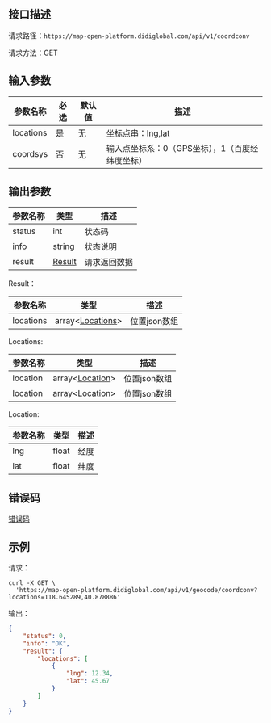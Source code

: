 ## 接口描述
请求路径：`https://map-open-platform.didiglobal.com/api/v1/coordconv`

请求方法：GET
## 输入参数
|参数名称 | 必选 | 默认值 | 描述|
|--------|-----|-----|-----|
|locations| 是 | 无 |坐标点串：lng,lat|lng,lat|…，经纬度小数点后不超过6位，最多50个坐标点 |
|coordsys | 否 | 无 | 输入点坐标系：0（GPS坐标），1（百度经纬度坐标）|

## 输出参数
|参数名称  | 类型 | 描述|
|--------|-----|-----|
|status | int  |状态码 |
|info|string|状态说明	|
|result | [Result](#Result)|请求返回数据 |

<span id="Result"></span>
Result：

|参数名称  | 类型 | 描述 |
|--------|-----|-----|
|locations | array<[Locations](#Locations)> | 位置json数组|

<span id="Locations"></span>
Locations:

|参数名称  | 类型 | 描述 |
|--------|-----|-----|
|location | array<[Location](#Location)> | 位置json数组|
|location | array<[Location](#Location)> | 位置json数组|

<span id="Location"></span>
Location:

|参数名称  | 类型 | 描述 |
|--------|-----|-----|
|lng   | float  |经度 |
|lat   | float  |纬度 |

## 错误码
[错误码](/static/apimarket-docs/services/地图开放平台/错误码.md#errorCode)

## 示例

请求：
``` shell
curl -X GET \
  'https://map-open-platform.didiglobal.com/api/v1/geocode/coordconv?locations=118.645289,40.878886'
```
输出：
``` json
{
    "status": 0,
    "info": "OK",
    "result": {
        "locations": [
            {
                "lng": 12.34,
                "lat": 45.67
            }
        ]
    }
}
```
